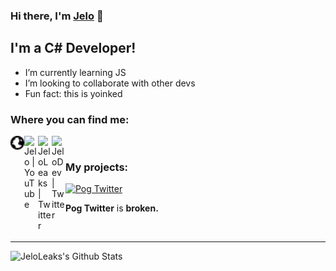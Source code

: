 ### Hi there, I'm [Jelo][twitter] 👋

## I'm a C# Developer!
- I’m currently learning JS
- I’m looking to collaborate with other devs
- Fun fact: this is yoinked

### Where you can find me:

[<img align="left" alt="jelo.dev" width="22px" src="https://raw.githubusercontent.com/iconic/open-iconic/master/svg/globe.svg"/>][website]
[<img align="left" alt="Jelo | YouTube" width="22px" src="https://cdn.jsdelivr.net/npm/simple-icons@v3/icons/youtube.svg" />][youtube]
[<img align="left" alt="JeloLeaks | Twitter" width="22px" src="https://cdn.jsdelivr.net/npm/simple-icons@v3/icons/twitter.svg" />][twitter]
[<img align="left" alt="JeloDev | Twitter" width="22px" src="https://cdn.jsdelivr.net/npm/simple-icons@v3/icons/twitter.svg" />][twitterdevacc]

<br/>

### My projects:

[![Pog Twitter](https://github-readme-stats.vercel.app/api/pin/?username=Jelodev&repo=pog-twitter&theme=dracula&hide_border=true)](https://github.com/Jelodev/Pog-Twitter)

**Pog Twitter** is **broken.**

<br/>

---

<img align="left" alt="JeloLeaks's Github Stats" src="https://github-readme-stats.vercel.app/api?username=JeloLeaks&show_icons=true&hide_border=true&theme=dracula" />

[website]: https://jelo.dev
[youtube]: https://www.youtube.com/channel/UCmJCcAK-eOysMduQAGfIEKA/
[twitter]: https://twitter.com/JeloLeaks
[twitterdevacc]: https://twitter.com/JeloDev
